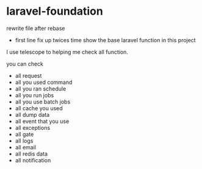 # laravel-foundation
rewrite file after rebase 
- first line fix up twices time 
show the base laravel function in this project

I use telescope to helping me check all function.


you can check 
- all request
- all you used command
- all you ran schedule
- all you run jobs
- all you use batch jobs
- all cache you used 
- all dump data
- all event that you use
- all exceptions
- all gate
- all logs
- all email
- all redis data
- all notification

